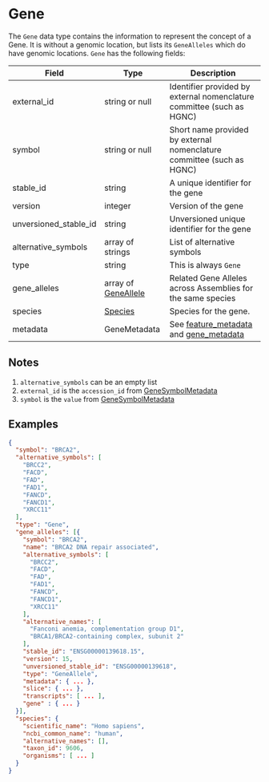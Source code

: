 # Gene

The `Gene` data type contains the information to represent the concept of a Gene.  It is without a genomic location, but lists its `GeneAlleles` which do have genomic locations.
`Gene` has the following fields:

| Field                 | Type                                    | Description                         |
|-----------------------|-----------------------------------------|-------------------------------------|
| external_id           | string or null                          | Identifier provided by external nomenclature committee (such as HGNC)
| symbol                | string or null                          | Short name provided by external nomenclature committee (such as HGNC)
| stable_id             | string                                  | A unique identifier for the gene
| version               | integer                                 | Version of the gene
| unversioned_stable_id | string                                  | Unversioned unique identifier for the gene
| alternative_symbols   | array of strings                        | List of alternative symbols
| type                  | string                                  | This is always `Gene`
| gene_alleles          | array of [GeneAllele](./gene_allele.md) | Related Gene Alleles across Assemblies for the same species
| species               | [Species](./species.md)                 | Species for the gene.   
| metadata              | GeneMetadata                            | See [feature_metadata](./feature_metadata.md) and [gene_metadata](./gene_metadata.md)


## Notes
1. `alternative_symbols` can be an empty list
2. `external_id` is the `accession_id` from [GeneSymbolMetadata](./gene_metadata.md)
2. `symbol` is the `value` from [GeneSymbolMetadata](./gene_metadata.md)

## Examples
```json
{
  "symbol": "BRCA2",
  "alternative_symbols": [
    "BRCC2",
    "FACD",
    "FAD",
    "FAD1",
    "FANCD",
    "FANCD1",
    "XRCC11"
  ],
  "type": "Gene",
  "gene_alleles": [{
    "symbol": "BRCA2",
    "name": "BRCA2 DNA repair associated",
    "alternative_symbols": [
      "BRCC2",
      "FACD",
      "FAD",
      "FAD1",
      "FANCD",
      "FANCD1",
      "XRCC11"
    ],
    "alternative_names": [
      "Fanconi anemia, complementation group D1",
      "BRCA1/BRCA2-containing complex, subunit 2"
    ],
    "stable_id": "ENSG00000139618.15",
    "version": 15,
    "unversioned_stable_id": "ENSG00000139618",
    "type": "GeneAllele",
    "metadata": { ... },
    "slice": { ... },
    "transcripts": [ ... ],
    "gene" : { ... }
  }],
  "species": {
    "scientific_name": "Homo sapiens",
    "ncbi_common_name": "human",
    "alternative_names": [],
    "taxon_id": 9606,
    "organisms": [ ... ]
  }
}
```
